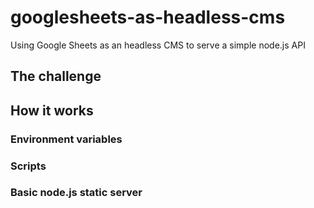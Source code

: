 # googlesheets-as-headless-cms
Using Google Sheets as an headless CMS to serve a simple node.js API

## The challenge 

## How it works

### Environment variables

### Scripts

### Basic node.js static server
